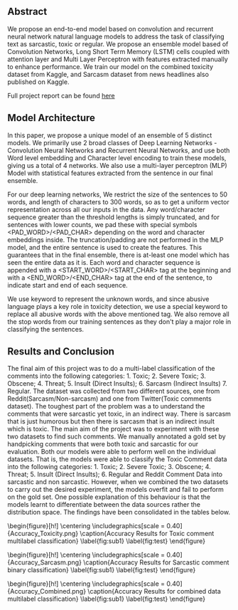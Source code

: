 ## Abstract
We propose an end-to-end model based on convolution and recurrent neural network natural language models to address the task of classifying text as sarcastic, toxic or regular. We propose an ensemble model based of Convolution Networks, Long Short Term Memory (LSTM) cells coupled with attention layer and Multi Layer Perceptron with features extracted manually to enhance performance. We train our model on the combined toxicity dataset from Kaggle, and Sarcasm dataset from news headlines also published on Kaggle.

Full project report can be found [here](https://drive.google.com/file/d/1DTa8J_ktCo9tnb6zAsZ32zF6FSeEkZcP/view?usp=sharing)

## Model Architecture
In this paper, we propose a unique model of an ensemble of 5 distinct models. We primarily use 2 broad classes of Deep Learning Networks - Convolution Neural Networks and Recurrent Neural Networks,  and use both Word level embedding and Character level encoding to train these models, giving us a total of 4 networks. We also use a multi-layer perceptron (MLP) Model with statistical features extracted from the sentence in our final ensemble.

For our deep learning networks, We restrict the size of the sentences to 50 words, and length of characters to 300 words, so as to get a uniform vector representation across all our inputs in the data. Any word/character sequence greater than the threshold lengths is simply truncated, and for sentences with lower counts, we pad these with special symbols <PAD\_WORD>/<PAD\_CHAR> depending on the word and character embeddings inside. The truncation/padding are not performed in the MLP model, and the entire sentence is used to create the features. This guarantees that in the final ensemble, there is at-least one model which has seen the entire data as it is. Each word and character sequence is appended with a <START\_WORD>/<START\_CHAR> tag at the beginning and with a <END\_WORD>/<END\_CHAR> tag at the end of the sentence, to indicate start and end of each sequence.

We use <UNK> keyword to represent the unknown words, and since abusive language plays a key role in toxicity detection, we use a special keyword <ABUSIVE> to replace all abusive words with the above mentioned tag. We also remove all the stop words from our training sentences as they don't play a major role in classifying the sentences.
  
## Results and Conclusion
The final aim of this project was to do a multi-label classification of the comments into the following categories:  1. Toxic; 2. Severe Toxic; 3. Obscene; 4. Threat; 5. Insult (Direct Insults); 6. Sarcasm (Indirect Insults) 7. Regular. The dataset was collected from two different sources, one from Reddit(Sarcasm/Non-sarcasm) and one from Twitter(Toxic comments dataset). The toughest part of the problem was a to understand the comments that were sarcastic yet toxic, in an indirect way. There is sarcasm that is just humorous but then there is sarcasm that is an indirect insult which is toxic. The main aim of the project was to experiment with these two datasets to find such comments. We manually annotated a gold set by handpicking comments that were both toxic and sarcastic for our evaluation. Both our models were able to perform well on the individual datasets. That is, the models were able to classify the Toxic Comment data into the following categories: 1. Toxic; 2. Severe Toxic; 3. Obscene; 4. Threat; 5. Insult (Direct Insults); 6. Regular and Reddit Comment Data into sarcastic and non sarcastic. However, when we combined the two datasets to carry out the desired experiment, the models overfit and fail to perform on the gold set. One possible explanation of this behaviour is that the models learnt to differentiate between the data sources rather the distribution space. The findings have been consolidated in the tables below.

\begin{figure}[h!]
  \centering
  \includegraphics[scale = 0.40]{Accuracy_Toxicity.png}
  \caption{Accuracy Results for Toxic comment multilabel classification}
  \label{fig:sub1}
\label{fig:test}
\end{figure}

\begin{figure}[h!]
  \centering
  \includegraphics[scale = 0.40]{Accuracy_Sarcasm.png}
  \caption{Accuracy Results for Sarcastic comment binary classification}
  \label{fig:sub1}
\label{fig:test}
\end{figure}

\begin{figure}[h!]
  \centering
  \includegraphics[scale = 0.40]{Accuracy_Combined.png}
  \caption{Accuracy Results for combined data multilabel classification}
  \label{fig:sub1}
\label{fig:test}
\end{figure}
  



